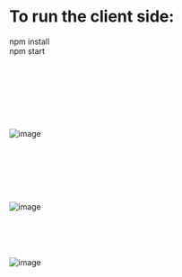 # To run the client side:
npm install 
<br/>
npm start

<br/>
<br/>
<br/>
<br/>
<br/>
<br/>


![image](https://user-images.githubusercontent.com/72165346/197369663-cf24c217-f8d1-4ab4-8f00-0f798fd7ab4d.png)

<br/><br/><br/><br/><br/>

![image](https://user-images.githubusercontent.com/72165346/197369676-7b9c180b-849e-41ce-b693-eee421fdb66c.png)
<br/><br/><br/><br/><br/>

![image](https://user-images.githubusercontent.com/72165346/197369685-55dfba77-a735-47ff-ba4f-bb3dbabe0410.png)
